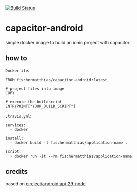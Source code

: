 [![Build Status](https://travis-ci.com/fischer-matthias/capacitor-android.svg?branch=master)](https://travis-ci.com/fischer-matthias/capacitor-android)

# capacitor-android

simple docker image to build an ionic project with capacitor.

## how to

`Dockerfile`:

```
FROM fischermatthias/capacitor-android:latest

# project files into image
COPY . .

# execute the buildscript
ENTRYPOINT["YOUR_BUILD_SCRIPT"]
```

`.travis.yml`:

```
services:
  - docker

install:
  - docker build -t fischermatthias/application-name .

script:
  - docker run -it --rm fischermatthias/application-name
```

## credits

based on [circleci/android:api-29-node](https://hub.docker.com/r/circleci/android)
